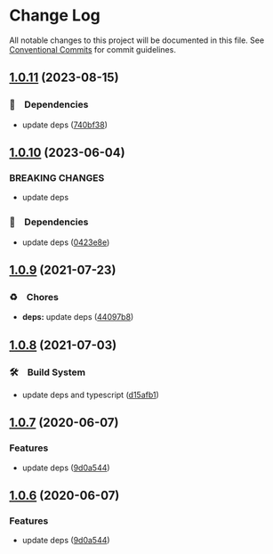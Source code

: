 # Change Log

All notable changes to this project will be documented in this file.
See [Conventional Commits](https://conventionalcommits.org) for commit guidelines.

## [1.0.11](https://github.com/bluelovers/node-novel-downloader/compare/mitemin@1.0.10...mitemin@1.0.11) (2023-08-15)



### 📌　Dependencies

* update deps ([740bf38](https://github.com/bluelovers/node-novel-downloader/commit/740bf38aab035de062b1d618dc5fee326ea37d34))



## [1.0.10](https://github.com/bluelovers/node-novel-downloader/compare/mitemin@1.0.9...mitemin@1.0.10) (2023-06-04)


### BREAKING CHANGES

* update deps



### 📌　Dependencies

* update deps ([0423e8e](https://github.com/bluelovers/node-novel-downloader/commit/0423e8e3056601e8c5a69e524475ef918a53db7f))



## [1.0.9](https://github.com/bluelovers/node-novel-downloader/compare/mitemin@1.0.8...mitemin@1.0.9) (2021-07-23)


### ♻️　Chores

* **deps:** update deps ([44097b8](https://github.com/bluelovers/node-novel-downloader/commit/44097b8424d620adbfbddf2122601b80da811a65))





## [1.0.8](https://github.com/bluelovers/node-novel-downloader/compare/mitemin@1.0.7...mitemin@1.0.8) (2021-07-03)


### 🛠　Build System

* update deps and typescript ([d15afb1](https://github.com/bluelovers/node-novel-downloader/commit/d15afb1f022734eda002305e1768fb8340fe991c))





## [1.0.7](https://github.com/bluelovers/node-novel-downloader/compare/mitemin@1.0.5...mitemin@1.0.7) (2020-06-07)


### Features

* update deps ([9d0a544](https://github.com/bluelovers/node-novel-downloader/commit/9d0a5440d74796e97b74c676c3bd5ee07387d75a))





## [1.0.6](https://github.com/bluelovers/node-novel-downloader/compare/mitemin@1.0.5...mitemin@1.0.6) (2020-06-07)


### Features

* update deps ([9d0a544](https://github.com/bluelovers/node-novel-downloader/commit/9d0a5440d74796e97b74c676c3bd5ee07387d75a))
